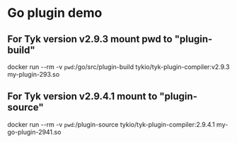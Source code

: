 
# Go plugin demo

## For Tyk version v2.9.3 mount pwd to "plugin-build"
docker run --rm -v `pwd`:/go/src/plugin-build tykio/tyk-plugin-compiler:v2.9.3 my-plugin-293.so

## For Tyk version v2.9.4.1 mount to "plugin-source"
docker run --rm -v `pwd`:/plugin-source tykio/tyk-plugin-compiler:2.9.4.1 my-go-plugin-2941.so
